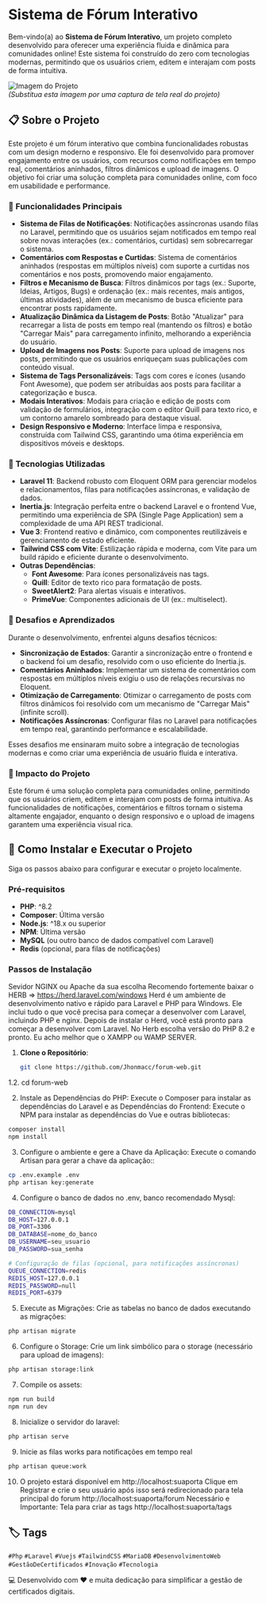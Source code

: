 # Sistema de Fórum Interativo

Bem-vindo(a) ao **Sistema de Fórum Interativo**, um projeto completo desenvolvido para oferecer uma experiência fluida e dinâmica para comunidades online! Este sistema foi construído do zero com tecnologias modernas, permitindo que os usuários criem, editem e interajam com posts de forma intuitiva.

![Imagem do Projeto](https://via.placeholder.com/800x400.png?text=Sistema+de+Fórum+Interativo)  
*(Substitua esta imagem por uma captura de tela real do projeto)*

## 📋 Sobre o Projeto

Este projeto é um fórum interativo que combina funcionalidades robustas com um design moderno e responsivo. Ele foi desenvolvido para promover engajamento entre os usuários, com recursos como notificações em tempo real, comentários aninhados, filtros dinâmicos e upload de imagens. O objetivo foi criar uma solução completa para comunidades online, com foco em usabilidade e performance.

### 🔹 Funcionalidades Principais

- **Sistema de Filas de Notificações**: Notificações assíncronas usando filas no Laravel, permitindo que os usuários sejam notificados em tempo real sobre novas interações (ex.: comentários, curtidas) sem sobrecarregar o sistema.
- **Comentários com Respostas e Curtidas**: Sistema de comentários aninhados (respostas em múltiplos níveis) com suporte a curtidas nos comentários e nos posts, promovendo maior engajamento.
- **Filtros e Mecanismo de Busca**: Filtros dinâmicos por tags (ex.: Suporte, Ideias, Artigos, Bugs) e ordenação (ex.: mais recentes, mais antigos, últimas atividades), além de um mecanismo de busca eficiente para encontrar posts rapidamente.
- **Atualização Dinâmica da Listagem de Posts**: Botão "Atualizar" para recarregar a lista de posts em tempo real (mantendo os filtros) e botão "Carregar Mais" para carregamento infinito, melhorando a experiência do usuário.
- **Upload de Imagens nos Posts**: Suporte para upload de imagens nos posts, permitindo que os usuários enriqueçam suas publicações com conteúdo visual.
- **Sistema de Tags Personalizáveis**: Tags com cores e ícones (usando Font Awesome), que podem ser atribuídas aos posts para facilitar a categorização e busca.
- **Modais Interativos**: Modais para criação e edição de posts com validação de formulários, integração com o editor Quill para texto rico, e um contorno amarelo sombreado para destaque visual.
- **Design Responsivo e Moderno**: Interface limpa e responsiva, construída com Tailwind CSS, garantindo uma ótima experiência em dispositivos móveis e desktops.

### 🔹 Tecnologias Utilizadas

- **Laravel 11**: Backend robusto com Eloquent ORM para gerenciar modelos e relacionamentos, filas para notificações assíncronas, e validação de dados.
- **Inertia.js**: Integração perfeita entre o backend Laravel e o frontend Vue, permitindo uma experiência de SPA (Single Page Application) sem a complexidade de uma API REST tradicional.
- **Vue 3**: Frontend reativo e dinâmico, com componentes reutilizáveis e gerenciamento de estado eficiente.
- **Tailwind CSS com Vite**: Estilização rápida e moderna, com Vite para um build rápido e eficiente durante o desenvolvimento.
- **Outras Dependências**:
  - **Font Awesome**: Para ícones personalizáveis nas tags.
  - **Quill**: Editor de texto rico para formatação de posts.
  - **SweetAlert2**: Para alertas visuais e interativos.
  - **PrimeVue**: Componentes adicionais de UI (ex.: multiselect).

### 🔹 Desafios e Aprendizados

Durante o desenvolvimento, enfrentei alguns desafios técnicos:
- **Sincronização de Estados**: Garantir a sincronização entre o frontend e o backend foi um desafio, resolvido com o uso eficiente do Inertia.js.
- **Comentários Aninhados**: Implementar um sistema de comentários com respostas em múltiplos níveis exigiu o uso de relações recursivas no Eloquent.
- **Otimização de Carregamento**: Otimizar o carregamento de posts com filtros dinâmicos foi resolvido com um mecanismo de "Carregar Mais" (infinite scroll).
- **Notificações Assíncronas**: Configurar filas no Laravel para notificações em tempo real, garantindo performance e escalabilidade.

Esses desafios me ensinaram muito sobre a integração de tecnologias modernas e como criar uma experiência de usuário fluida e interativa.

### 🔹 Impacto do Projeto

Este fórum é uma solução completa para comunidades online, permitindo que os usuários criem, editem e interajam com posts de forma intuitiva. As funcionalidades de notificações, comentários e filtros tornam o sistema altamente engajador, enquanto o design responsivo e o upload de imagens garantem uma experiência visual rica.

## 🚀 Como Instalar e Executar o Projeto

Siga os passos abaixo para configurar e executar o projeto localmente.

### Pré-requisitos

- **PHP**: ^8.2
- **Composer**: Última versão
- **Node.js**: ^18.x ou superior
- **NPM**: Última versão
- **MySQL** (ou outro banco de dados compatível com Laravel)
- **Redis** (opcional, para filas de notificações)

### Passos de Instalação
Sevidor NGINX ou Apache da sua escolha
Recomendo fortemente baixar o HERB => https://herd.laravel.com/windows Herd é um ambiente de desenvolvimento nativo e rápido para Laravel e PHP para Windows. Ele inclui tudo o que você precisa para começar a desenvolver com Laravel, incluindo PHP e nginx.
Depois de instalar o Herd, você está pronto para começar a desenvolver com Laravel.
No Herb escolha versão do PHP 8.2 e pronto.
Eu acho melhor que o XAMPP ou WAMP SERVER.

1. **Clone o Repositório**:
   ```bash
   git clone https://github.com/Jhonmacc/forum-web.git
    ```
1.2. cd forum-web

2. Instale as Dependências do PHP: Execute o Composer para instalar as dependências do Laravel e as Dependências do Frontend: Execute o NPM para instalar as dependências do Vue e outras bibliotecas:
```bash
composer install
npm install
````
3. Configure o ambiente e gere a Chave da Aplicação: Execute o comando Artisan para gerar a chave da aplicação::
```bash
cp .env.example .env
php artisan key:generate
````
4. Configure o banco de dados no .env, banco recomendado Mysql:
```bash
DB_CONNECTION=mysql
DB_HOST=127.0.0.1
DB_PORT=3306
DB_DATABASE=nome_do_banco
DB_USERNAME=seu_usuario
DB_PASSWORD=sua_senha

# Configuração de filas (opcional, para notificações assíncronas)
QUEUE_CONNECTION=redis
REDIS_HOST=127.0.0.1
REDIS_PASSWORD=null
REDIS_PORT=6379
````
5. Execute as Migrações: Crie as tabelas no banco de dados executando as migrações:
```bash
php artisan migrate
````
6. Configure o Storage: Crie um link simbólico para o storage (necessário para upload de imagens):
```bash
php artisan storage:link
````
7. Compile os assets:
```bash
npm run build
npm run dev
````
8. Inicialize o servidor do laravel:
```bash
php artisan serve
````
9. Inicie as filas works para notificações em tempo real
```bash
php artisan queue:work
````
10. O projeto estará disponível em http://localhost:suaporta
Clique em Registrar e crie o seu usuário após isso será redirecionado para tela principal do forum 
http://localhost:suaporta/forum
Necessário e Importante: Tela para criar as tags http://localhost:suaporta/tags

## 🏷️ Tags

`#Php` `#Laravel` `#Vuejs` `#TailwindCSS` `#MariaDB` `#DesenvolvimentoWeb` `#GestãoDeCertificados` `#Inovação` `#Tecnologia`

💻 Desenvolvido com ❤️ e muita dedicação para simplificar a gestão de certificados digitais.

   
